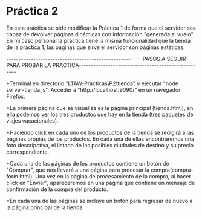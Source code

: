# Práctica 2

En esta práctica se pide modificar la Práctica 1 de forma que el servidor sea capaz de devolver páginas dinámicas con información "generada al vuelo". En mi caso personal la práctica tiene la misma funcionalidad que la tienda de la práctica 1, las páginas que sirve el servidor son páginas estáticas.


--------------------------------------------------------PASOS A SEGUIR PARA PROBAR LA PRACTICA----------------------------------------------------

*Terminal en directorio "LTAW-Practicas\P2\tienda"  y ejecutar "node server-tienda.js", Acceder a "http://localhost:9090/" en un navegador Firefox.

*La primera página que se visualiza es la página principal (tienda.html), en ella podemos ver los tres productos que hay en la tienda (tres paquetes de viajes vacacionales).

*Haciendo click en cada uno de los productos de la tienda se redigirá a las páginas propias de los productos. En cada una de ellas encontraremos una foto descripctiva, el listado de las posibles ciudades de destino y su precio correspondiente.

*Cada una de las páginas de los productos contiene un botón de "Comprar", que nos llevará a una página para procesar la compra(compra-form.html). Una vez en la página de procesamiento de la compra, al hacer click en "Enviar", apareceremos en una página que contiene un mensaje de confirmación de la compra del producto. 

*En cada una de las páginas se incluye un botón para regresar de nuevo a la página principal de la tienda.

